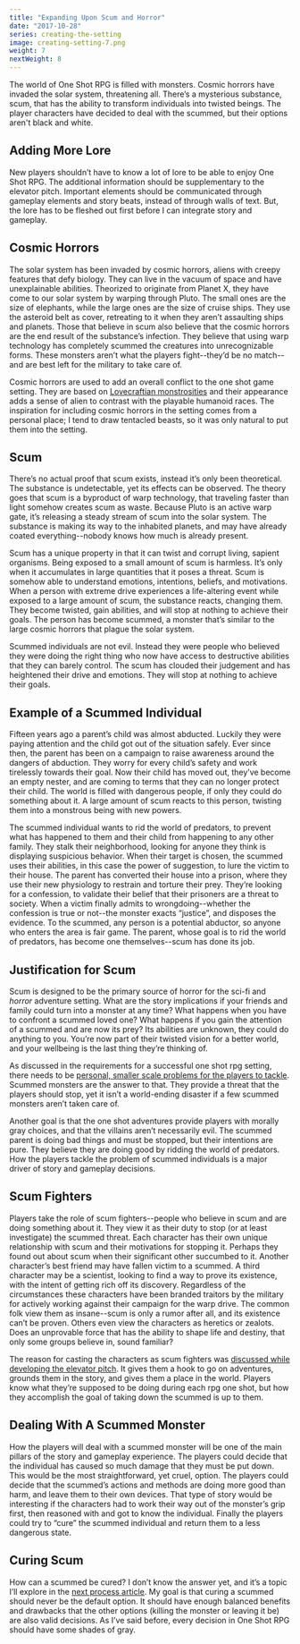 ```yaml
---
title: "Expanding Upon Scum and Horror"
date: "2017-10-28"
series: creating-the-setting
image: creating-setting-7.png
weight: 7
nextWeight: 8
---
```


The world of One Shot RPG is filled with monsters. Cosmic horrors have invaded the solar system, threatening all. There’s a mysterious substance, scum, that has the ability to transform individuals into twisted beings. The player characters have decided to deal with the scummed, but their options aren't black and white.<!--more-->

## Adding More Lore
New players shouldn’t have to know a lot of lore to be able to enjoy One Shot RPG. The additional information should be supplementary to the elevator pitch. Important elements should be communicated through gameplay elements and story beats, instead of through walls of text. But, the lore has to be fleshed out first before I can integrate story and gameplay.

## Cosmic Horrors
The solar system has been invaded by cosmic horrors, aliens with creepy features that defy biology. They can live in the vacuum of space and have unexplainable abilities. Theorized to originate from Planet X, they have come to our solar system by warping through Pluto. The small ones are the size of elephants, while the large ones are the size of cruise ships. They use the asteroid belt as cover, retreating to it when they aren’t assaulting ships and planets. Those that believe in scum also believe that the cosmic horrors are the end result of the substance’s infection. They believe that using warp technology has completely scummed the creatures into unrecognizable forms. These monsters aren’t what the players fight--they’d be no match--and are best left for the military to take care of.

Cosmic horrors are used to add an overall conflict to the one shot game setting. They are based on [Lovecraftian monstrosities](https://en.wikipedia.org/wiki/H._P._Lovecraft) and their appearance adds a sense of alien to contrast with the playable humanoid races. The inspiration for including cosmic horrors in the setting comes from a personal place; I tend to draw tentacled beasts, so it was only natural to put them into the setting.

## Scum
There’s no actual proof that scum exists, instead it’s only been theoretical. The substance is undetectable, yet its effects can be observed. The theory goes that  scum is a byproduct of warp technology, that traveling faster than light somehow creates scum as waste. Because Pluto is an active warp gate, it’s releasing a steady stream of scum into the solar system. The substance is making its way to the inhabited planets, and may have already coated everything--nobody knows how much is already present.

Scum has a unique property in that it can twist and corrupt living, sapient organisms. Being exposed to a small amount of scum is harmless. It’s only when it accumulates in large quantities that it poses a threat. Scum is somehow able to understand emotions, intentions, beliefs, and motivations. When a person with extreme drive experiences a life-altering event while exposed to a large amount of scum, the substance reacts, changing them. They become twisted, gain abilities, and will stop at nothing to achieve their goals. The person has become scummed, a monster that’s similar to the large cosmic horrors that plague the solar system.

Scummed individuals are not evil. Instead they were people who believed they were doing the right thing who now have access to destructive abilities that they can barely control. The scum has clouded their judgement and has heightened their drive and emotions. They will stop at nothing to achieve their goals.

## Example of a Scummed Individual
Fifteen years ago a parent’s child was almost abducted. Luckily they were paying attention and the child got out of the situation safely. Ever since then, the parent has been on a campaign to raise awareness around the dangers of abduction. They worry for every child’s safety and work tirelessly towards their goal. Now their child has moved out, they’ve become an empty nester, and are coming to terms that they can no longer protect their child. The world is filled with dangerous people, if only they could do something about it. A large amount of scum reacts to this person, twisting them into a monstrous being with new powers.

The scummed individual wants to rid the world of predators, to prevent what has happened to them and their child from happening to any other family. They stalk their neighborhood, looking for anyone they think is displaying suspicious behavior. When their target is chosen, the scummed uses their abilities, in this case the power of suggestion, to lure the victim to their house. The parent has converted their house into a prison, where they use their new physiology to restrain and torture their prey. They’re looking for a confession, to validate their belief that their prisoners are a threat to society. When a victim finally admits to wrongdoing--whether the confession is true or not--the monster exacts “justice”, and disposes the evidence. To the scummed, any person is a potential abductor, so anyone who enters the area is fair game. The parent, whose goal is to rid the world of predators, has become one themselves--scum has done its job.

## Justification for Scum
Scum is designed to be the primary source of horror for the sci-fi and _horror_ adventure setting. What are the story implications if your friends and family could turn into a monster at any time? What happens when you have to confront a scummed loved one? What happens if you gain the attention of a scummed and are now its prey? Its abilities are unknown, they could do anything to you. You’re now part of their twisted vision for a better world, and your wellbeing is the last thing they’re thinking of.

As discussed in the requirements for a successful one shot rpg setting, there needs to be [personal, smaller scale problems for the players to tackle](/blog/creating-the-setting/requirements-for-a-role-playing-game-setting/#tone-requirements). Scummed monsters are the answer to that. They provide a threat that the players should stop, yet it isn’t a world-ending disaster if a few scummed monsters aren’t taken care of.

Another goal is that the one shot adventures provide players with morally gray choices, and that the villains aren’t necessarily evil. The scummed parent is doing bad things and must be stopped, but their intentions are pure. They believe they are doing good by ridding the world of predators. How the players tackle the problem of scummed individuals is a major driver of story and gameplay decisions.

## Scum Fighters
Players take the role of scum fighters--people who believe in scum and are doing something about it. They view it as their duty to stop (or at least investigate) the scummed threat. Each character has their own unique relationship with scum and their motivations for stopping it. Perhaps they found out about scum when their significant other succumbed to it. Another character’s best friend may have fallen victim to a scummed. A third character may be a scientist, looking to find a way to prove its existence, with the intent of getting rich off its discovery. Regardless of the circumstances these characters have been branded traitors by the military for actively working against their campaign for the warp drive. The common folk view them as insane--scum is only a rumor after all, and its existence can’t be proven. Others even view the characters as heretics or zealots. Does an unprovable force that has the ability to shape life and destiny, that only some groups believe in, sound familiar?

The reason for casting the characters as scum fighters was [discussed while developing the elevator pitch](/blog/creating-the-setting/better-elevator-pitch/#giving-the-characters-reason). It gives them a hook to go on adventures, grounds them in the story, and gives them a place in the world. Players know what they’re supposed to be doing during each rpg one shot, but how they accomplish the goal of taking down the scummed is up to them.

## Dealing With A Scummed Monster
How the players will deal with a scummed monster will be one of the main pillars of the story and gameplay experience. The players could decide that the individual has caused so much damage that they must be put down. This would be the most straightforward, yet cruel, option. The players could decide that the scummed’s actions and methods are doing more good than harm, and leave them to their own devices. That type of story would be interesting if the characters had to work their way out of the monster’s grip first, then reasoned with and got to know the individual. Finally the players could try to “cure” the scummed individual and return them to a less dangerous state.

## Curing Scum
How can a scummed be cured? I don’t know the answer yet, and it’s a topic I’ll explore in the [next process article](/blog/creating-the-setting/brainstorming-a-cure). My goal is that curing a scummed should never be the default option. It should have enough balanced benefits and drawbacks that the other options (killing the monster or leaving it be) are also valid decisions. As I’ve said before, every decision in One Shot RPG should have some shades of gray.
